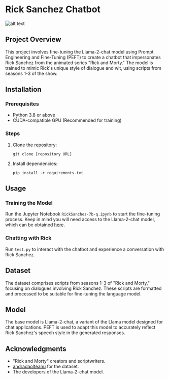 
# Rick Sanchez Chatbot

![alt text](https://www.rollingstone.com/wp-content/uploads/2022/08/22-RAM-S6-KEY-ART-1080x1080-1-e1661990077221.png?w=831&h=554&crop=1)

## Project Overview
This project involves fine-tuning the Llama-2-chat model using Prompt Engineering and Fine-Tuning (PEFT) to create a chatbot that impersonates Rick Sanchez from the animated series "Rick and Morty." The model is trained to mimic Rick's unique style of dialogue and wit, using scripts from seasons 1-3 of the show.

## Installation

### Prerequisites
- Python 3.8 or above
- CUDA-compatible GPU (Recommended for training)

### Steps
1. Clone the repository:
   ```
   git clone [repository URL]
   ```
2. Install dependencies:
   ```
   pip install -r requirements.txt
   ```

## Usage

### Training the Model
Run the Jupyter Notebook `RickSanchez-7b-q.ipynb` to start the fine-tuning process. Keep in mind you will need access to the Llama-2-chat model, which can be obtained [here](https://ai.meta.com/resources/models-and-libraries/llama-downloads/).

### Chatting with Rick
Run `test.py` to interact with the chatbot and experience a conversation with Rick Sanchez.

## Dataset
The dataset comprises scripts from seasons 1-3 of "Rick and Morty," focusing on dialogues involving Rick Sanchez. These scripts are formatted and processed to be suitable for fine-tuning the language model.

## Model
The base model is Llama-2-chat, a variant of the Llama model designed for chat applications. PEFT is used to adapt this model to accurately reflect Rick Sanchez's speech style in the generated responses.

## Acknowledgments
- "Rick and Morty" creators and scriptwriters.
- [andradaolteanu](https://www.kaggle.com/andradaolteanu) for the dataset.
- The developers of the Llama-2-chat model.
